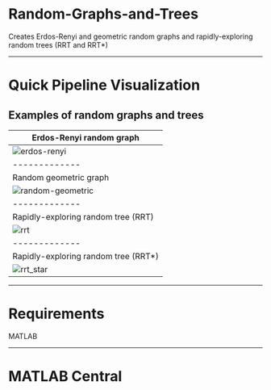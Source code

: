 # Random-Graphs-and-Trees
Creates Erdos-Renyi and geometric random graphs and rapidly-exploring random trees (RRT and RRT*)

----
# Quick Pipeline Visualization
## Examples of random graphs and trees
| Erdos-Renyi random graph |
| ------------- |
|![erdos-renyi](https://user-images.githubusercontent.com/28588878/174466408-0bd9c614-46e8-4fb0-a8f9-3c8fa09d5e4e.png)|
| ------------- |
| Random geometric graph |
|![random-geometric](https://user-images.githubusercontent.com/28588878/174466474-d1b4bf69-b93d-4ef9-967d-26c41300b06f.png)|
| ------------- |
| Rapidly-exploring random tree (RRT) |
|![rrt](https://user-images.githubusercontent.com/28588878/174466481-7b179ada-e241-4b58-9bb4-852cca4e29b0.png)|
| ------------- |
|  Rapidly-exploring random tree (RRT*) |
|![rrt_star](https://user-images.githubusercontent.com/28588878/174466485-6544de28-9462-470f-9f56-d862ed859273.png)|

-----
# Requirements
MATLAB

-----
# MATLAB Central


